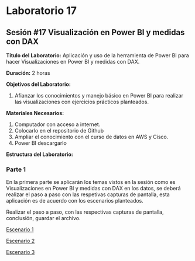 # Laboratorio 17

## Sesión #17 Visualización en Power BI y medidas con DAX

**Título del Laboratorio:** Aplicación y uso de la herramienta de Power BI para hacer Visualizaciones en Power BI y medidas con DAX.

**Duración:** 2 horas

**Objetivos del Laboratorio:**

1. Afianzar los conocimientos y manejo básico en Power BI para realizar las visualizaciones con ejercicios prácticos planteados.

**Materiales Necesarios:**

1. Computador con acceso a internet.
2. Colocarlo en el repositorio de Github
3. Ampliar el conocimiento con el curso de datos en AWS y Cisco.
4. Power BI descargarlo

**Estructura del Laboratorio:**

### Parte 1

En la primera parte se aplicarán los temas vistos en la sesión como es Visualizaciones en Power BI y medidas con DAX en los datos, se deberá realizar el paso a paso con las respetivas capturas de pantalla, esta aplicación es de acuerdo con los escenarios planteados.

Realizar el paso a paso, con las respectivas capturas de pantalla, conclusión, guardar el archivo.

[Escenario 1](lab17_1)

[Escenario 2](lab17_2)

[Escenario 3](lab17_3)

